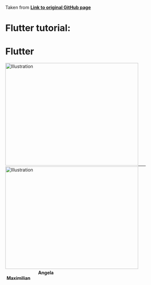 <p>
Taken from <a href="https://github.com/samirazazy/Flutter"><strong>Link to original GitHub page</strong></a>
</p>
 
# Flutter tutorial:

# Flutter

<a href="https://github.com/samirazazy/Flutter/tree/master/Flutter%20Angela%20course%20apps"><img src="https://github.com/samirazazy/Flutter/blob/master/images/angela.jpg?" alt="Illustration" width="415px" height="320px"/> &nbsp; &nbsp; &nbsp;</a><a href="https://github.com/samirazazy/Flutter/tree/master/Flutter%20maximilian%20course%20apps"><img src="https://github.com/samirazazy/Flutter/blob/master/images/max.jpg?" alt="Illustration" width="415px" height="320px"/></a> &nbsp; &nbsp; &nbsp; &nbsp; &nbsp; &nbsp; &nbsp; &nbsp; &nbsp; &nbsp; &nbsp; &nbsp; &nbsp; &nbsp; &nbsp; &nbsp; &nbsp;&nbsp; &nbsp; &nbsp;&nbsp; &nbsp; &nbsp; &nbsp; &nbsp; <b>Angela</b> &nbsp; &nbsp; &nbsp; &nbsp; &nbsp; &nbsp; &nbsp; &nbsp; &nbsp; &nbsp; &nbsp; &nbsp; &nbsp; &nbsp; &nbsp; &nbsp;&nbsp; &nbsp; &nbsp; &nbsp; &nbsp; &nbsp; &nbsp; &nbsp; &nbsp; &nbsp; &nbsp; &nbsp; &nbsp; &nbsp; &nbsp; &nbsp; &nbsp;&nbsp; &nbsp; &nbsp; &nbsp; &nbsp; &nbsp; &nbsp; &nbsp; &nbsp; &nbsp;<b>Maximilian<b><br/>
